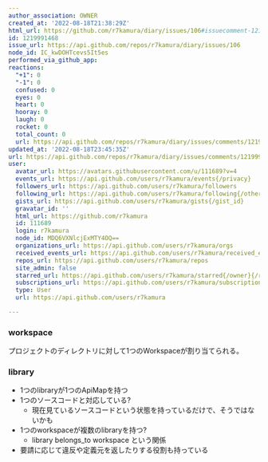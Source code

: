 ```yaml
---
author_association: OWNER
created_at: '2022-08-18T21:38:29Z'
html_url: https://github.com/r7kamura/diary/issues/106#issuecomment-1219991468
id: 1219991468
issue_url: https://api.github.com/repos/r7kamura/diary/issues/106
node_id: IC_kwDOHTcevs5It5es
performed_via_github_app: 
reactions:
  "+1": 0
  "-1": 0
  confused: 0
  eyes: 0
  heart: 0
  hooray: 0
  laugh: 0
  rocket: 0
  total_count: 0
  url: https://api.github.com/repos/r7kamura/diary/issues/comments/1219991468/reactions
updated_at: '2022-08-18T23:45:35Z'
url: https://api.github.com/repos/r7kamura/diary/issues/comments/1219991468
user:
  avatar_url: https://avatars.githubusercontent.com/u/111689?v=4
  events_url: https://api.github.com/users/r7kamura/events{/privacy}
  followers_url: https://api.github.com/users/r7kamura/followers
  following_url: https://api.github.com/users/r7kamura/following{/other_user}
  gists_url: https://api.github.com/users/r7kamura/gists{/gist_id}
  gravatar_id: ''
  html_url: https://github.com/r7kamura
  id: 111689
  login: r7kamura
  node_id: MDQ6VXNlcjExMTY4OQ==
  organizations_url: https://api.github.com/users/r7kamura/orgs
  received_events_url: https://api.github.com/users/r7kamura/received_events
  repos_url: https://api.github.com/users/r7kamura/repos
  site_admin: false
  starred_url: https://api.github.com/users/r7kamura/starred{/owner}{/repo}
  subscriptions_url: https://api.github.com/users/r7kamura/subscriptions
  type: User
  url: https://api.github.com/users/r7kamura

---
```

### workspace

プロジェクトのディレクトリに対して1つのWorkspaceが割り当てられる。

### library

- 1つのlibraryが1つのApiMapを持つ
- 1つのソースコードと対応している?
    - 現在見ているソースコードという状態を持っているだけで、そうではないかも
- 1つのworkspaceが複数のlibraryを持つ?
    - library belongs_to workspace という関係
- 要請に応じて違反や定義元を返したりする役割も持っている
